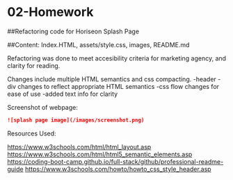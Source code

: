 # 02-Homework
 ##Refactoring code for Horiseon Splash Page

##Content: Index.HTML, assets/style.css, images, README.md 
 
Refactoring was done to meet accesibility criteria for marketing agency, and clarity for reading. 

Changes include multiple HTML semantics and css compacting. 
 -header
 -div changes to reflect appropriate HTML semantics
 -css flow changes for ease of use
 -added text info for clarity

Screenshot of webpage:
```md
![splash page image](/images/screenshot.png)
```

Resources Used:

https://www.w3schools.com/html/html_layout.asp
https://www.w3schools.com/html/html5_semantic_elements.asp
https://coding-boot-camp.github.io/full-stack/github/professional-readme-guide
https://www.w3schools.com/howto/howto_css_style_header.asp

